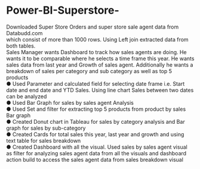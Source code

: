# Power-BI-Superstore-
Downloaded Super Store Orders and super store sale agent data from Databudd.com     
which consist of more than 1000 rows. Using Left join extracted data from both tables.      
Sales Manager wants Dashboard to track how sales agents are doing. He wants it to be 
comparable where he selects a time frame this year. He wants sales data from last year and 
Growth of sales agent. Additionally he wants a breakdown of sales per category and sub category as 
well as top 5 products       
● Used Parameter and calculated field for selecting date frame i.e. Start date and end 
date and YTD Sales. Using line chart Sales between two dates can be analyzed             
● Used Bar Graph for sales by sales agent Analysis     
● Used Set and filter for extracting top 5 products from product by sales Bar graph     
● Created Donut chart in Tableau for sales by category analysis and Bar graph for sales by 
sub-category           
● Created Cards for total sales this year, last year and growth and using text table for sales 
breakdown       
● Created Dashboard with all the visual. Used sales by sales agent visual as filter for 
analyzing sales agent data from all the visuals and dashboard action build to access the 
sales agent data from sales breakdown visual           

